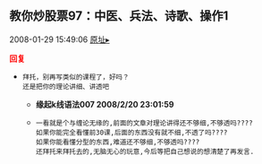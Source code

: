 ## 教你炒股票97：中医、兵法、诗歌、操作1
2008-01-29 15:49:06
[原址▸](http://www.fxgan.com/chan_time/2008_01_06/928.htm)





**<font color='red'>回复</font>**


- ```
  拜托，别再写类似的课程了，好吗？
  还是把你的理论讲细、讲透吧
  ```
   - **缘起k线语法007 2008/2/20 23:01:59**
   - ```
     一看就是个与缠论无缘的,前面的文章对理论讲得还不够细,不够透吗????
     如果你能完全看懂前30课,后面的东西没有就不细,不透了吗????
     如果你能看懂分型的东西,难道还不够细,不够透吗????
     还拜托来拜托去的,无脑无心的玩意,今后等把自己想说的想清楚了再发言.
     ```
